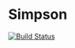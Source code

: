 # Simpson

[![Build Status](https://github.com/youwuyou/Simpson.jl/actions/workflows/CI.yml/badge.svg?branch=main)](https://github.com/youwuyou/Simpson.jl/actions/workflows/CI.yml?query=branch%3Amain)
